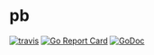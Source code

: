 # pb

[![travis](https://api.travis-ci.org/Lead-SCM/pb.svg?branch=master)](https://travis-ci.org/Lead-SCM/pb) [![Go Report Card](https://goreportcard.com/badge/github.com/Lead-SCM/pb)](https://goreportcard.com/report/github.com/Lead-SCM/pb) [![GoDoc](https://godoc.org/github.com/Lead-SCM/pb?status.svg)](https://godoc.org/github.com/Lead-SCM/pb)
